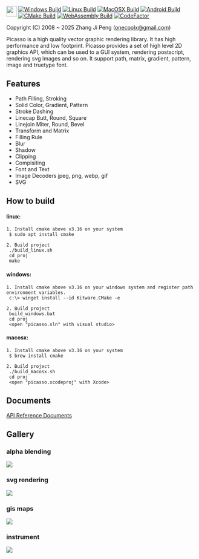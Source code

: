 <a href="https://github.com/sponsors/onecoolx" target="_blank"><img align="left" src="http://onecoolx.github.io/picasso/res/sponsor.png" height="28px"></a>
[![Windows Build](https://github.com/onecoolx/picasso/workflows/Windows%20Build/badge.svg)](https://github.com/onecoolx/picasso/actions/workflows/windows-cpp.yml) [![Linux Build](https://github.com/onecoolx/picasso/workflows/Linux%20Build/badge.svg)](https://github.com/onecoolx/picasso/actions/workflows/linux-cpp.yml) [![MacOSX Build](https://github.com/onecoolx/picasso/workflows/MacOSX%20Build/badge.svg)](https://github.com/onecoolx/picasso/actions/workflows/macosx-cpp.yml) [![Android Build](https://github.com/onecoolx/picasso/workflows/Android%20Build/badge.svg)](https://github.com/onecoolx/picasso/actions/workflows/android-cpp.yml)
[![CMake Build](https://github.com/onecoolx/picasso/actions/workflows/cmake-multi-platform.yml/badge.svg)](https://github.com/onecoolx/picasso/actions/workflows/cmake-multi-platform.yml)
[![WebAssembly Build](https://github.com/onecoolx/picasso/actions/workflows/webassembly.yml/badge.svg)](https://github.com/onecoolx/picasso/actions/workflows/webassembly.yml)
[![CodeFactor](https://www.codefactor.io/repository/github/onecoolx/picasso/badge)](https://www.codefactor.io/repository/github/onecoolx/picasso)

Copyright (C) 2008 ~ 2025 Zhang Ji Peng  (onecoolx@gmail.com)

Picasso is a high quality vector graphic rendering library. It has high performance and low footprint. Picasso provides a set of high level 2D graphics API, which can be used to a GUI system, rendering postscript, rendering svg images and so on. It support path, matrix, gradient, pattern, image and truetype font. 

## **Features**
- Path Filling, Stroking
- Solid Color, Gradient, Pattern
- Stroke Dashing
- Linecap Butt, Round, Square
- Linejoin Miter, Round, Bevel
- Transform and Matrix
- Filling Rule
- Blur
- Shadow
- Clipping
- Compisiting
- Font and Text
- Image Decoders jpeg, png, webp, gif
- SVG

## **How to build**

#### linux:
```
1. Install cmake above v3.16 on your system
 $ sudo apt install cmake

2. Build project
 ./build_linux.sh
 cd proj
 make
```
#### windows:
```
1. Install cmake above v3.16 on your windows system and register path environment variables.
 c:\> winget install --id Kitware.CMake -e

2. Build project
 build_windows.bat
 cd proj
 <open "picasso.sln" with visual studio>
```
#### macosx:
```
1. Install cmake above v3.16 on your system
 $ brew install cmake

2. Build project
 ./build_macosx.sh
 cd proj
 <open "picasso.xcodeproj" with Xcode>
```

## **Documents**
[API Reference Documents](http://onecoolx.github.io/picasso/html/modules.html)

## **Gallery**
### **alpha blending**
![](http://onecoolx.github.io/picasso/res/flowers.png)

### **svg rendering**
![](http://onecoolx.github.io/picasso/res/tiger.png)

### **gis maps**
![](http://onecoolx.github.io/picasso/res/gis.png)

### **instrument**
![](http://onecoolx.github.io/picasso/res/clock.png)
